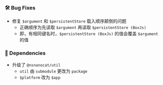 ### 🛠️ Bug Fixes
  * 修复 `$argument` 和 `$persistentStore` 载入顺序颠倒的问题
    * 正确顺序为先读取 `$argument` 再读取 `$persistentStore (BoxJs)`
    * 即，有相同键名时，`$persistentStore (BoxJs)` 的值会覆盖 `$argument` 的值

### 🔣 Dependencies
  * 升级了 `@nsnanocat/util`
    * `util` 由 `submodule` 更改为 `package`
    * `$platform` 改为 `$app`
